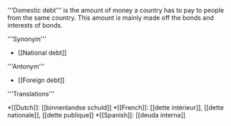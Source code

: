 '''Domestic debt''' is the amount of money a country has to pay to people from the same country. This amount is mainly made off the bonds and interests of bonds.

'''Synonym'''

* [[National debt]]

'''Antonym'''

* [[Foreign debt]]

'''Translations'''

*[[Dutch]]: [[binnenlandse schuld]]
*[[French]]: [[dette intérieur]], [[dette nationale]], [[dette publique]]
*[[Spanish]]: [[deuda interna]]